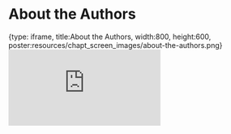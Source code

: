 # About the Authors
 
{type: iframe, title:About the Authors, width:800, height:600, poster:resources/chapt_screen_images/about-the-authors.png}
![](https://hutchdatascience.org/Intro_to_R/no_toc/about-the-authors.html)
 

 
